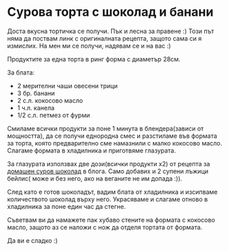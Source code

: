 # Сурова торта с шоколад и банани

Доста вкусна тортичка се получи. Пък и лесна за правене :) Този път няма да поствам линк с оригиналната рецепта, защото сама си я измислих. На мен ми се получи, надявам се и на вас :)

Продуктите за една торта в ринг форма с диаметър 28см.

За блата:

<ul>
	<li>2 мерителни чаши овесени трици</li>
	<li>3 бр. банани</li>
	<li>2 с.л. кокосово масло</li>
	<li>1 ч.л. канела</li>
	<li>1/2 с.л. петмез от фурми</li>
</ul>

Смиламе всички продукти за поне 1 минута в блендера(зависи от мощността), да се получи еднородна смес и разстиламе във формата за торта, която предварително сме намазнили с малко кокосово масло. Слагаме формата в хладилника и приготвяме глазурата.

За глазурата използвах две дози(всички продукти х2) от рецепта за <a href="http://realfood.zone/2017/11/25/%d0%94%d0%be%d0%bc%d0%b0%d1%88%d0%b5%d0%bd-%d1%81%d1%83%d1%80%d0%be%d0%b2-%d1%88%d0%be%d0%ba%d0%be%d0%bb%d0%b0%d0%b4/" rel="noopener" target="_blank">домашен суров шоколад</a> в блога. Само добавих и 2 супени лъжици бейлис( може и без него, ако на веганите не им допада :)). 

След като е готов шоколадът, вадим блата от хладилника и изсипваме количеството шоколад върху него. Украсяваме и слагаме отново в хладилника за поне един час да стегне.

Съветвам ви да намажете пак хубаво стените на формата с кокосово масло, защото аз се наложи с нож да отделя тортата от формата.

Да ви е сладко :)